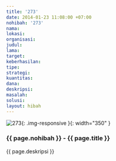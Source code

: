 ```yaml
---
title: '273'
date: 2014-01-23 11:08:00 +07:00
nohibah: '273'
nama:
lokasi:
organisasi:
judul:
lama:
target:
keberhasilan:
tipe:
strategi:
kuantitas:
dana:
deskripsi:
masalah:
solusi:
layout: hibah
---
```


![273](/static/img/hibahcms/273.png){: .img-responsive }{: width="350" }

### {{ page.nohibah }} - {{ page.title }}

{{ page.deskripsi }}
